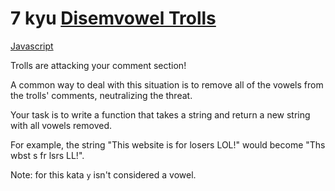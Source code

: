 # 7 kyu [Disemvowel Trolls](https://www.codewars.com/kata/52fba66badcd10859f00097e)

<!-- START LANGUAGE_LINKS -->

[Javascript](./javascript.js)

<!-- END LANGUAGE_LINKS -->

Trolls are attacking your comment section!

A common way to deal with this situation is to remove all of the vowels from the trolls' comments, neutralizing the threat.

Your task is to write a function that takes a string and return a new string with all vowels removed.

For example, the string "This website is for losers LOL!" would become "Ths wbst s fr lsrs LL!".

Note: for this kata `y` isn't considered a vowel.
